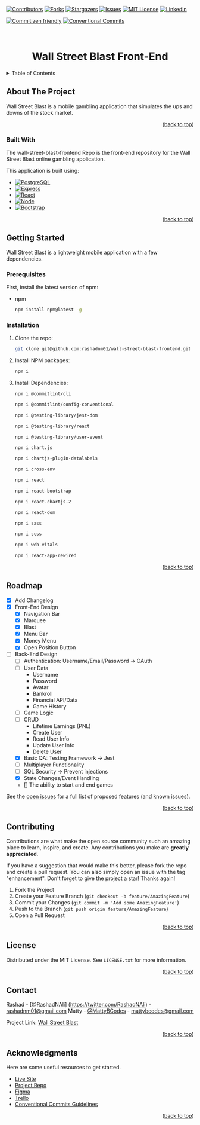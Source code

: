 <!-- Improved compatibility of back to top link: See: https://github.com/othneildrew/Best-README-Template/pull/73 -->

<a name="readme-top"></a>

<!--
*** Thanks for checking out the Best-README-Template. If you have a suggestion
*** that would make this better, please fork the repo and create a pull request
*** or simply open an issue with the tag "enhancement".
*** Don't forget to give the project a star!
*** Thanks again! Now go create something AMAZING! :D
-->

<!-- PROJECT SHIELDS -->
<!--
*** I'm using markdown "reference style" links for readability.
*** Reference links are enclosed in brackets [ ] instead of parentheses ( ).
*** See the bottom of this document for the declaration of the reference variables
*** for contributors-url, forks-url, etc. This is an optional, concise syntax you may use.
*** https://www.markdownguide.org/basic-syntax/#reference-style-links
-->

[![Contributors][contributors-shield]][contributors-url]
[![Forks][forks-shield]][forks-url]
[![Stargazers][stars-shield]][stars-url]
[![Issues][issues-shield]][issues-url]
[![MIT License][license-shield]][license-url]
[![LinkedIn][linkedin-shield]][linkedin-url]

[![Commitizen friendly](https://img.shields.io/badge/commitizen-friendly-brightgreen.svg)](http://commitizen.github.io/cz-cli/)
[![Conventional Commits](https://img.shields.io/badge/Conventional%20Commits-1.0.0-yellow.svg)](https://conventionalcommits.org)

<!-- PROJECT LOGO -->
<br />
<div align="center">
  <h1 align="center">Wall Street Blast Front-End</h1>
</div>

<!-- TABLE OF CONTENTS -->
<details>
  <summary>Table of Contents</summary>
  <ol>
    <li>
      <a href="#about-the-project">About The Project</a>
      <ul>
        <li><a href="#built-with">Built With</a></li>
      </ul>
    </li>
    <li>
      <a href="#getting-started">Getting Started</a>
      <ul>
        <li><a href="#prerequisites">Prerequisites</a></li>
        <li><a href="#installation">Installation</a></li>
      </ul>
    </li>
    <li><a href="#usage">Usage</a></li>
    <li><a href="#roadmap">Roadmap</a></li>
    <li><a href="#workflow">Workflow</a></li>
    <li><a href="#contributing">Contributing</a></li>
    <li><a href="#license">License</a></li>
    <li><a href="#contact">Contact</a></li>
    <li><a href="#acknowledgments">Acknowledgments</a></li>
  </ol>
</details>

<!-- ABOUT THE PROJECT -->

## About The Project

Wall Street Blast is a mobile gambling application that simulates the ups and downs of the stock market.

<p align="right">(<a href="#readme-top">back to top</a>)</p>

### Built With

The wall-street-blast-frontend Repo is the front-end repository for the Wall Street Blast online gambling application.

This application is built using:
- [![PostgreSQL][postgresql.org]][postgres-url]
- [![Express][express.js]][express-url]
- [![React][react.js]][react-url]
- [![Node][node.js]][node-url]
- [![Bootstrap][bootstrap.com]][bootstrap-url]

<p align="right">(<a href="#readme-top">back to top</a>)</p>

<!-- GETTING STARTED -->

## Getting Started

Wall Street Blast is a lightweight mobile application with a few dependencies.

### Prerequisites

First, install the latest version of npm:

- npm
  ```sh
  npm install npm@latest -g
  ```

### Installation

1. Clone the repo:
   ```sh
   git clone git@github.com:rashadnm01/wall-street-blast-frontend.git
   ```
2. Install NPM packages:
   ```sh
   npm i
   ```
3. Install Dependencies:
   ```sh
   npm i @commitlint/cli
   ```

   ```sh
   npm i @commitlint/config-conventional
   ```

   ```sh
   npm i @testing-library/jest-dom
   ```

   ```sh
   npm i @testing-library/react
   ```

    ```sh
    npm i @testing-library/user-event
    ```

    ```sh
    npm i chart.js
    ```

    ```sh
    npm i chartjs-plugin-datalabels
    ```

    ```sh
    npm i cross-env
    ```

    ```sh
    npm i react
    ```

    ```sh
    npm i react-bootstrap
    ```

    ```sh
    npm i react-chartjs-2
    ```

    ```sh
    npm i react-dom
    ```

    ```sh
    npm i sass
    ```

    ```sh
    npm i scss
    ```

    ```sh
    npm i web-vitals
    ```

    ```sh
    npm i react-app-rewired
    ```
   

<p align="right">(<a href="#readme-top">back to top</a>)</p>

<!-- USAGE EXAMPLES -->

<!-- ## Usage

Use this space to show useful examples of how a project can be used. Additional screenshots, code examples and demos work well in this space. You may also link to more resources.

_For more examples, please refer to the [Documentation](https://example.com)_

<p align="right">(<a href="#readme-top">back to top</a>)</p> -->

<!-- ROADMAP -->

## Roadmap

- [x] Add Changelog
- [x] Front-End Design
  - [x] Navigation Bar
  - [x] Marquee
  - [x] Blast
  - [x] Menu Bar
  - [x] Money Menu
  - [x] Open Position Button
- [ ] Back-End Design
  - [ ] Authentication: Username/Email/Password -> OAuth
  - [ ] User Data
    - Username
    - Password
    - Avatar
    - Bankroll
    - Financial API/Data
    - Game History
  - [ ] Game Logic
  - [ ] CRUD
    - Lifetime Earnings (PNL)
    - Create User
    - Read User Info
    - Update User Info
    - Delete User
  - [x] Basic QA: Testing Framework -> Jest
  - [ ] Multiplayer Functionality
  - [ ] SQL Security -> Prevent injections
  - [x] State Changes/Event Handling
  - [] The ability to start and end games

See the [open issues](https://github.com/othneildrew/Best-README-Template/issues) for a full list of proposed features (and known issues).

<p align="right">(<a href="#readme-top">back to top</a>)</p>

<!-- CONTRIBUTING -->

## Contributing

Contributions are what make the open source community such an amazing place to learn, inspire, and create. Any contributions you make are **greatly appreciated**.

If you have a suggestion that would make this better, please fork the repo and create a pull request. You can also simply open an issue with the tag "enhancement".
Don't forget to give the project a star! Thanks again!

1. Fork the Project
2. Create your Feature Branch (`git checkout -b feature/AmazingFeature`)
3. Commit your Changes (`git commit -m 'Add some AmazingFeature'`)
4. Push to the Branch (`git push origin feature/AmazingFeature`)
5. Open a Pull Request

<p align="right">(<a href="#readme-top">back to top</a>)</p>

<!-- LICENSE -->

## License

Distributed under the MIT License. See `LICENSE.txt` for more information.

<p align="right">(<a href="#readme-top">back to top</a>)</p>

<!-- CONTACT -->

## Contact
Rashad - [@RashadNAli] (https://twitter.com/RashadNAli) - rashadnm01@gmail.com
Matty - [@MattyBCodes](https://twitter.com/MattyBCodes) - mattybcodes@gmail.com

Project Link: [Wall Street Blast](https://github.com/rashadnm01/wall-street-blast-frontend)

<p align="right">(<a href="#readme-top">back to top</a>)</p>

<!-- ACKNOWLEDGMENTS -->

## Acknowledgments

Here are some useful resources to get started.

- [Live Site](https://wall-street-blast-frontend.vercel.app/)
- [Project Repo](https://github.com/rashadnm01/wall-street-blast-frontend)
- [Figma](https://www.figma.com/file/VYEuc0lfhJUmcjUDVvqZf5/WSBAPP?node-id=1-2&t=sfZTqjaT7wa3ce8T-0)
- [Trello](https://trello.com/b/FYOG4vlw/wall-street-blast-project)
- [Conventional Commits Guidelines](https://www.conventionalcommits.org/en/v1.0.0/)

<p align="right">(<a href="#readme-top">back to top</a>)</p>

<!-- MARKDOWN LINKS & IMAGES -->
<!-- https://www.markdownguide.org/basic-syntax/#reference-style-links -->

[contributors-shield]: https://img.shields.io/github/contributors/othneildrew/Best-README-Template.svg?style=for-the-badge
[contributors-url]: https://github.com/othneildrew/Best-README-Template/graphs/contributors
[forks-shield]: https://img.shields.io/github/forks/othneildrew/Best-README-Template.svg?style=for-the-badge
[forks-url]: https://github.com/othneildrew/Best-README-Template/network/members
[stars-shield]: https://img.shields.io/github/stars/othneildrew/Best-README-Template.svg?style=for-the-badge
[stars-url]: https://github.com/othneildrew/Best-README-Template/stargazers
[issues-shield]: https://img.shields.io/github/issues/othneildrew/Best-README-Template.svg?style=for-the-badge
[issues-url]: https://github.com/othneildrew/Best-README-Template/issues
[license-shield]: https://img.shields.io/github/license/othneildrew/Best-README-Template.svg?style=for-the-badge
[license-url]: https://github.com/othneildrew/Best-README-Template/blob/master/LICENSE.txt
[linkedin-shield]: https://img.shields.io/badge/-LinkedIn-black.svg?style=for-the-badge&logo=linkedin&colorB=555
[linkedin-url]: https://linkedin.com/in/othneildrew
[product-screenshot]: images/screenshot.png
[postgresql.org]: https://img.shields.io/badge/PostgreSQL-316192?style=for-the-badge&logo=postgresql&logoColor=white
[postgres-url]: https://postgresql.org/
[express.js]: https://img.shields.io/badge/Express.js-404D59?style=for-the-badge
[express-url]: https://expressjs.com/
[node.js]: https://img.shields.io/badge/Node.js-43853D?style=for-the-badge&logo=node.js&logoColor=white
[node-url]: https://nodejs.org/en
[next.js]: https://img.shields.io/badge/next.js-000000?style=for-the-badge&logo=nextdotjs&logoColor=white
[next-url]: https://nextjs.org/
[react.js]: https://img.shields.io/badge/React-20232A?style=for-the-badge&logo=react&logoColor=61DAFB
[react-url]: https://reactjs.org/
[vue.js]: https://img.shields.io/badge/Vue.js-35495E?style=for-the-badge&logo=vuedotjs&logoColor=4FC08D
[vue-url]: https://vuejs.org/
[angular.io]: https://img.shields.io/badge/Angular-DD0031?style=for-the-badge&logo=angular&logoColor=white
[angular-url]: https://angular.io/
[svelte.dev]: https://img.shields.io/badge/Svelte-4A4A55?style=for-the-badge&logo=svelte&logoColor=FF3E00
[svelte-url]: https://svelte.dev/
[laravel.com]: https://img.shields.io/badge/Laravel-FF2D20?style=for-the-badge&logo=laravel&logoColor=white
[laravel-url]: https://laravel.com
[bootstrap.com]: https://img.shields.io/badge/Bootstrap-563D7C?style=for-the-badge&logo=bootstrap&logoColor=white
[bootstrap-url]: https://getbootstrap.com
[jquery.com]: https://img.shields.io/badge/jQuery-0769AD?style=for-the-badge&logo=jquery&logoColor=white
[jquery-url]: https://jquery.com
